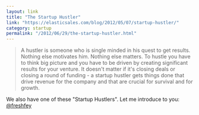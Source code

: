 ```yaml
---
layout: link
title: "The Startup Hustler"
link: "https://elasticsales.com/blog/2012/05/07/startup-hustler/"
category: startup
permalink: "/2012/06/29/the-startup-hustler.html"
---
```


> A hustler is someone who is single minded in his quest to get results. Nothing else motivates him. Nothing else matters. To hustle you have to think big picture and you have to be driven by creating significant results for your venture. It doesn't matter if it's closing deals or closing a round of funding - a startup hustler gets things done that drive revenue for the company and that are crucial for survival and for growth.

We also have one of these "Startup Hustlers". Let me introduce to you: [@freshfey](https://twitter.com/freshfey)

